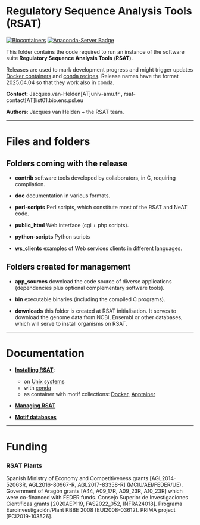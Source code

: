 # Regulatory Sequence Analysis Tools (RSAT)

[![Biocontainers](https://badgen.net/badge/icon/docker?icon=docker&label)](https://hub.docker.com/r/biocontainers/rsat/tags)
[![Anaconda-Server Badge](https://anaconda.org/bioconda/rsat-core/badges/version.svg)](https://anaconda.org/bioconda/rsat-core)

This folder contains the code required to run an instance of the 
software suite **Regulatory Sequence Analysis Tools** (**RSAT**).

Releases are used to mark development progress and might trigger
updates [Docker containers](https://hub.docker.com/r/biocontainers/rsat/tags) and 
[conda recipes](https://anaconda.org/bioconda/rsat-core). 
Release names have the format 2025.04.04 so that they work also in conda.

**Contact**: Jacques.van-Helden[AT]univ-amu.fr , rsat-contact[AT]list01.bio.ens.psl.eu

**Authors**: Jacques van Helden + the RSAT team.


****************************************************************
# Files and folders

## Folders coming with the release

- **contrib** software tools developed by collaborators, in C,
  requiring compilation. 
  
- **doc** documentation in various formats.

- **perl-scripts** Perl scripts, which constitute most of the RSAT and
NeAT code.

- **public_html** Web interface (cgi + php scripts).

- **python-scripts** Python scripts

- **ws_clients** examples of Web services clients in different
  languages.

## Folders created for management

- **app_sources** download the code source of diverse applications
  (dependencies plus optional complementary software tools).
  
- **bin** executable binaries (including the compiled C programs).

- **downloads** this folder is created at RSAT initialisation. It
  serves to download the genome data from NCBI, Ensembl or other
  databases, which will serve to install organisms on RSAT.

****************************************************************

# Documentation

- [**Installing RSAT**](https://rsa-tools.github.io/installing-RSAT): 
	+ on [Unix systems](https://rsa-tools.github.io/installing-RSAT/unix-install-rsat/installing_RSAT_procedure.html)
	+ with [conda](https://rsa-tools.github.io/installing-RSAT/conda-install-rsat/bioconda-rsat-core.html)
	+ as container with motif collections: [Docker](https://rsa-tools.github.io/installing-RSAT/RSAT-Docker/RSAT-Docker-tuto.html), [Apptainer](https://rsa-tools.github.io/installing-RSAT/RSAT-Docker/RSAT-Apptainer-tuto.html)

- [**Managing RSAT**](https://rsa-tools.github.io/managing-RSAT)

- [**Motif databases**](https://github.com/rsa-tools/motif_databases)

****************************************************************

# Funding



### RSAT Plants

Spanish Ministry of Economy and Competitiveness grants [AGL2014-52063R, AGL2016-80967-R, AGL2017-83358-R] (MCIU/AEI/FEDER/UE).
Government of Aragón grants [A44, A09_17R, A09_23R, A10_23R] which were co-financed with FEDER funds. 
Consejo Superior de Investigaciones Científicas grants [2020AEP119, FAS2022_052, INFRA24018].
Programa Euroinvestigación/Plant KBBE 2008 [EUI2008-03612].
PRIMA project [PCI2019-103526].
